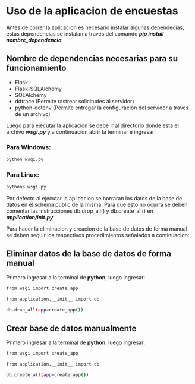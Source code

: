 # Uso de la aplicacion de encuestas

Antes de correr la aplicacion es necesario instalar algunas dependecias, estas dependencias se instalan a traves del comando ***pip install nombre_dependencia***
## Nombre de dependencias necesarias para su funcionamiento

* Flask
* Flask-SQLAlchemy
* SQLAlchemy
* ddtrace (Permite rastrear solicitudes al servidor)
* python-dotenv (Permite entregar la configuración del servidor a traves de un archivo)

Luego para ejecutar la aplicacion se debe ir al directorio donde esta el archivo ***wsgi.py*** y a continuacion abrir la terminar e ingresar:

### Para Windows:
```bash
python wsgi.py
```
### Para Linux:
```bash
python3 wsgi.py
```

Por defecto al ejecutar la aplicacion se borraran los datos de la base de datos en el schema public de la misma. Para que esto no ocurra se deben comentar las instrucciones db.drop_all() y db.create_all() en ***application/__init__.py***

Para hacer la eliminacion y creacion de la base de datos de forma manual se deben seguir los respectivos procedimientos señalados a continuacion:
## Eliminar datos de la base de datos de forma manual

Primero ingresar a la terminal de **python**, luego ingresar:
```bash
from wsgi import create_app
```
```bash
from application.__init__ import db
```
```bash
db.drop_all(app=create_app())
```
## Crear base de datos manualmente

Primero ingresar a la terminal de **python**, luego ingresar:
```bash
from wsgi import create_app
```
```bash
from application.__init__ import db
```
```bash
db.create_all(app=create_app())
```